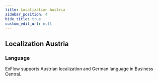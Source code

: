 ```yaml
---
title: Localization Austria
sidebar_position: 4
hide_title: true
custom_edit_url: null
---
```

## Localization Austria

### Language

ExFlow supports Austrian localization and German language in Business
Central.
